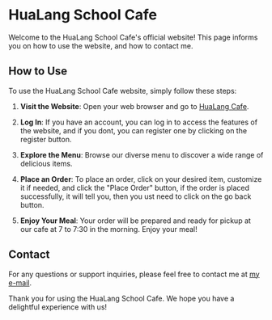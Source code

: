 # HuaLang School Cafe

Welcome to the HuaLang School Cafe's official website! This page informs you on how to use the website, and how to contact me.

## How to Use

To use the HuaLang School Cafe website, simply follow these steps:

1. **Visit the Website**: Open your web browser and go to [HuaLang Cafe](http://172.16.13.205:5000).

2. **Log In**: If you have an account, you can log in to access the features of the website, and if you dont, you can register one by clicking on the register button.

3. **Explore the Menu**: Browse our diverse menu to discover a wide range of delicious items.

4. **Place an Order**: To place an order, click on your desired item, customize it if needed, and click the "Place Order" button, if the order is placed successfully, it will tell you, then you ust need to click on the go back button.

5. **Enjoy Your Meal**: Your order will be prepared and ready for pickup at our cafe at 7 to 7:30 in the morning. Enjoy your meal!

## Contact

For any questions or support inquiries, please feel free to contact me at [my e-mail](mailto:ecocle.sh@gmail.com).

Thank you for using the HuaLang School Cafe. We hope you have a delightful experience with us!
